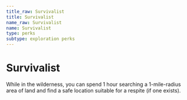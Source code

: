```yaml
---
title_raw: Survivalist
title: Survivalist
name_raw: Survivalist
name: Survivalist
type: perks
subtype: exploration perks
---
```


# Survivalist

While in the wilderness, you can spend 1 hour searching a 1-mile-radius area of land and find a safe location suitable for a respite (if one exists).
